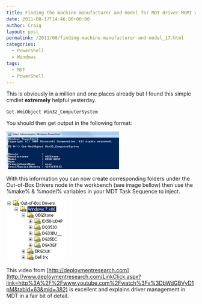 ```yaml
---
title: Finding the machine manufacturer and model for MDT driver MGMT withPowershell
date: 2011-08-17T14:46:00+00:00
author: Craig
layout: post
permalink: /2011/08/finding-machine-manufacturer-and-model_17.html
categories:
  - PowerShell
  - Windows
tags:
  - MDT
  - PowerShell
---
```


This is obviously in a million and one places already but I found this simple cmdlet **extremely** helpful yesterday.

<!--more-->

```
Get-WmiObject Win32_ComputerSystem
```

You should then get output in the following format:

![PowerShell](/assets/images/PS-300x100.png)

With this information you can now create corresponding folders under the Out-of-Box Drivers node in the workbench (see image bellow) then use the %make% & %model% variables in your MDT Task Sequence to inject.

![PowerShell](/assets/images/Workbench.png)

This video from [http://deploymentresearch.com](http://www.deploymentresearch.com/LinkClick.aspx?link=http%3A%2F%2Fwww.youtube.com%2Fwatch%3Fv%3DbWdGBVyD1pM&tabid=63&mid=382) is excellent and explains driver management in MDT in a fair bit of detail.
